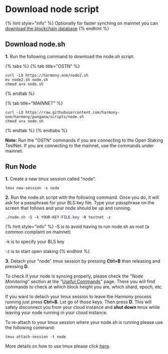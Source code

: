 # Download node script

{% hint style="info" %}
Optionally for faster synching on mainnet you can [download the blockchain database](downloading-blockchain-database.md)
{% endhint %}

## Download node.sh

**1.** Run the following command to download the node.sh script:

{% tabs %}
{% tab title="OSTN" %}
```
curl -LO https://harmony.one/node2.sh
mv node2.sh node.sh
chmod a+x node.sh
```
{% endtab %}

{% tab title="MAINNET" %}
```
curl -LO https://raw.githubusercontent.com/harmony-one/harmony/pangaea/scripts/node.sh
chmod u+x node.sh
```
{% endtab %}
{% endtabs %}

**Note:** Run the "OSTN" commands if you are connecting to the Open Staking TestNet. If you are connecting to the mainnet, use the commands under mainnet.

## Run Node

**1.** Create a new tmux session called "node".

```text
tmux new-session -s node
```

**2.**  Run the node.sh script with the following command. Once you do, it will ask for a passphrase for your BLS key file. Type your passphrase on the screen that follows and your node should be up and running.

```css
./node.sh -S -k YOUR-KEY-FILE.key -N testnet -z
```

{% hint style="info" %}
-S is to avoid having to run node.sh as root \(a common complaint on mainnet\)

-k is to specify your BLS key

-z is to start open staking
{% endhint %}

**3.** Detach your "node" tmux session by pressing **Ctrl+B** then releasing and pressing **D**.



To check if your node is syncing properly, please check the "_Node Monitoring_" section at the "[Useful Commands](https://docs.harmony.one/pangaea/help-section/useful-commands)" page. There you will find commands to check at which block height you are, which shard, epoch, etc.

If you want to detach your tmux session to leave the Harmony process running just press **Ctrl+B**. Let go of those keys. Then press **D**. This will safely disconnect you from your cloud instance and **shut down** tmux while leaving your node running in your cloud instance.

To re-attach to your tmux session where your node.sh is running please use the following command:

```text
tmux attach-session -t node
```

More details on how to use tmux please click [here](../../../additional-information/reference/tmux.md).

